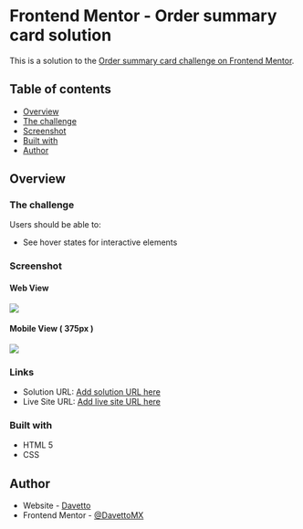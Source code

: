 # Frontend Mentor - Order summary card solution

This is a solution to the [Order summary card challenge on Frontend Mentor](https://www.frontendmentor.io/challenges/order-summary-component-QlPmajDUj).

## Table of contents

- [Overview](#overview)
- [The challenge](#the-challenge)
- [Screenshot](#screenshot)
- [Built with](#built-with)
- [Author](#author)

## Overview

### The challenge

Users should be able to:

- See hover states for interactive elements

### Screenshot

#### Web View
![](./img/capturas/WebView.jpg)

#### Mobile View ( 375px )
![](./img/capturas/MobileView.jpg)

### Links

- Solution URL: [Add solution URL here](https://github.com/DavettoMX/Order-summary-component-challenge-hub)
- Live Site URL: [Add live site URL here](https://davettomx.github.io/Order-summary-component-challenge-hub/)

### Built with

- HTML 5
- CSS

## Author

- Website - [Davetto](https://github.com/DavettoMX)
- Frontend Mentor - [@DavettoMX](https://www.frontendmentor.io/profile/yourusername)
